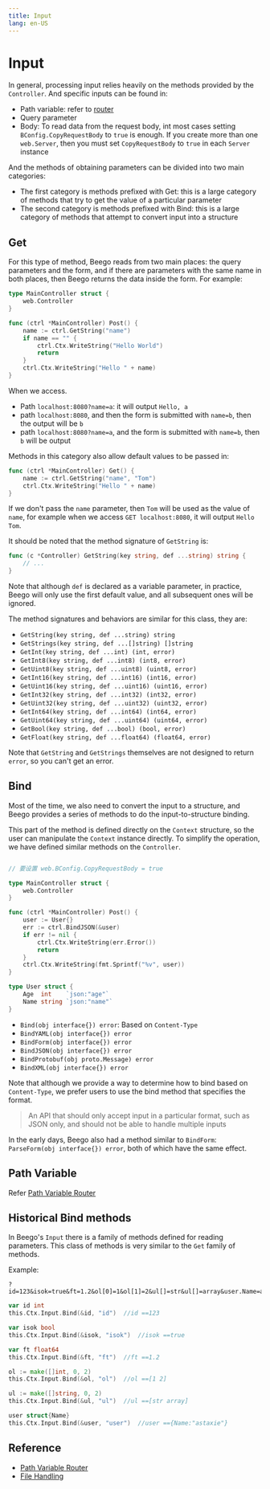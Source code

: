 ```yaml
---
title: Input
lang: en-US
---
```


# Input

In general, processing input relies heavily on the methods provided by the `Controller`. And specific inputs can be found in:

- Path variable: refer to [router](../router/router_rule.md)
- Query parameter
- Body: To read data from the request body, int most cases setting `BConfig.CopyRequestBody` to `true` is enough. If you create more than one `web.Server`, then you must set `CopyRequestBody` to `true` in each `Server` instance

And the methods of obtaining parameters can be divided into two main categories:

- The first category is methods prefixed with Get: this is a large category of methods that try to get the value of a particular parameter
- The second category is methods prefixed with Bind: this is a large category of methods that attempt to convert input into a structure

## Get

For this type of method, Beego reads from two main places: the query parameters and the form, and if there are parameters with the same name in both places, then Beego returns the data inside the form. For example:

```go
type MainController struct {
	web.Controller
}

func (ctrl *MainController) Post() {
	name := ctrl.GetString("name")
	if name == "" {
		ctrl.Ctx.WriteString("Hello World")
		return
	}
	ctrl.Ctx.WriteString("Hello " + name)
}
```

When we access.

- Path `localhost:8080?name=a`: it will output `Hello, a`
- path `localhost:8080`, and then the form is submitted with `name=b`, then the output will be `b`
- path `localhost:8080?name=a`, and the form is submitted with `name=b`, then `b` will be output

Methods in this category also allow default values to be passed in:

```go
func (ctrl *MainController) Get() {
	name := ctrl.GetString("name", "Tom")
	ctrl.Ctx.WriteString("Hello " + name)
}
```

If we don't pass the `name` parameter, then `Tom` will be used as the value of `name`, for example when we access `GET localhost:8080`, it will output `Hello Tom`.

It should be noted that the method signature of `GetString` is:

```go
func (c *Controller) GetString(key string, def ...string) string {
    // ...
}
```

Note that although `def` is declared as a variable parameter, in practice, Beego will only use the first default value, and all subsequent ones will be ignored.

The method signatures and behaviors are similar for this class, they are:

- `GetString(key string, def ...string) string`
- `GetStrings(key string, def ...[]string) []string`
- `GetInt(key string, def ...int) (int, error)`
- `GetInt8(key string, def ...int8) (int8, error)`
- `GetUint8(key string, def ...uint8) (uint8, error)`
- `GetInt16(key string, def ...int16) (int16, error)`
- `GetUint16(key string, def ...uint16) (uint16, error)`
- `GetInt32(key string, def ...int32) (int32, error)`
- `GetUint32(key string, def ...uint32) (uint32, error)`
- `GetInt64(key string, def ...int64) (int64, error)`
- `GetUint64(key string, def ...uint64) (uint64, error)`
- `GetBool(key string, def ...bool) (bool, error)`
- `GetFloat(key string, def ...float64) (float64, error)`

Note that `GetString` and `GetStrings` themselves are not designed to return `error`, so you can't get an error.

## Bind

Most of the time, we also need to convert the input to a structure, and Beego provides a series of methods to do the input-to-structure binding.

This part of the method is defined directly on the `Context` structure, so the user can manipulate the `Context` instance directly. To simplify the operation, we have defined similar methods on the `Controller`.

```go

// 要设置 web.BConfig.CopyRequestBody = true

type MainController struct {
	web.Controller
}

func (ctrl *MainController) Post() {
	user := User{}
	err := ctrl.BindJSON(&user)
	if err != nil {
		ctrl.Ctx.WriteString(err.Error())
		return
	}
	ctrl.Ctx.WriteString(fmt.Sprintf("%v", user))
}

type User struct {
	Age  int    `json:"age"`
	Name string `json:"name"`
}
```


- `Bind(obj interface{}) error`: Based on `Content-Type`
- `BindYAML(obj interface{}) error`
- `BindForm(obj interface{}) error`
- `BindJSON(obj interface{}) error`
- `BindProtobuf(obj proto.Message) error`
- `BindXML(obj interface{}) error`


Note that although we provide a way to determine how to bind based on `Content-Type`, we prefer users to use the bind method that specifies the format.

> An API that should only accept input in a particular format, such as JSON only, and should not be able to handle multiple inputs

In the early days, Beego also had a method similar to `BindForm`: `ParseForm(obj interface{}) error`, both of which have the same effect.

## Path Variable

Refer [Path Variable Router ](../router/router_rule.md)

## Historical Bind methods

In Beego's `Input` there is a family of methods defined for reading parameters. This class of methods is very similar to the `Get` family of methods.

Example:

```url
?id=123&isok=true&ft=1.2&ol[0]=1&ol[1]=2&ul[]=str&ul[]=array&user.Name=astaxie
```

```go
var id int
this.Ctx.Input.Bind(&id, "id")  //id ==123

var isok bool
this.Ctx.Input.Bind(&isok, "isok")  //isok ==true

var ft float64
this.Ctx.Input.Bind(&ft, "ft")  //ft ==1.2

ol := make([]int, 0, 2)
this.Ctx.Input.Bind(&ol, "ol")  //ol ==[1 2]

ul := make([]string, 0, 2)
this.Ctx.Input.Bind(&ul, "ul")  //ul ==[str array]

user struct{Name}
this.Ctx.Input.Bind(&user, "user")  //user =={Name:"astaxie"}
```

## Reference

- [Path Variable Router](../router/router_rule.md)
- [File Handling](../file/README.md)
